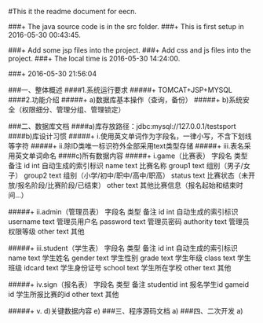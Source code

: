#This it the readme document for eecn.

###+ The java source code is in the src folder.
###+ This is first setup in 2016-05-30 00:43:45.

###+ Add some jsp files into the project.
###+ Add css and js files into the project.
###+ The local time is 2016-05-30 14:24:00.

###+ 2016-05-30 21:56:04

###一、整体概述
####1.系统运行要求
#####+ TOMCAT+JSP+MYSQL
####2.功能介绍
#####+ a)数据库基本操作（查询，备份）
#####+ b)系统安全（权限细分、管理分组、管理锁定）

###二、数据库文档
####a)库存放路径：jdbc:mysql://127.0.0.1/testsport
####b)库设计习惯
#####+ i.使用英文单词作为字段名，一律小写，不含下划线等字符
#####+ ii.除ID类唯一标识符外全部采用text类型存储
#####+ iii.表名采用英文单词命名
####c)所有数据内容
#####+ i.game（比赛表）
字段名	类型	备注
id	int	自动生成的索引标识
name	text	比赛名称
group1	text	组别（男子/女子）
group2	text	组别（小学/初中/职中/高中/职高）
status	text	比赛状态（未开放/报名阶段/比赛阶段/已结束）
other	text	其他比赛信息（报名起始和结束时间...）

#####+ ii.admin（管理员表）
字段名	类型	备注
id	int	自动生成的索引标识
username	text	管理员用户名
password	text	管理员密码
authority	text	管理员权限等级
other	text	其他

#####+ iii.student（学生表）
字段名	类型	备注
id	int	自动生成的索引标识
name	text	学生姓名
gender	text	学生性别
grade	text	学生年级
class	text	学生班级
idcard	text	学生身份证号
school	text	学生所在学校
other	text	其他

#####+ iv.sign（报名表）
字段名	类型	备注
studentid	int	报名学生id
gameid	id	学生所报比赛的id
other	text	其他

#####+ v.
d)关键数据内容
e)
###三、程序源码文档
a)
###四、二次开发
a)